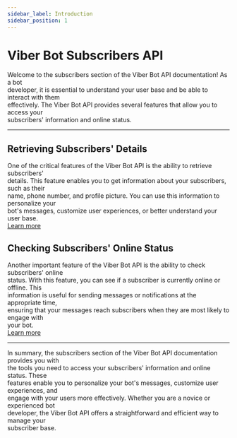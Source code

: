 ```yaml
---
sidebar_label: Introduction
sidebar_position: 1
---
```


# Viber Bot Subscribers API

Welcome to the subscribers section of the Viber Bot API documentation! As a bot<br/>
developer, it is essential to understand your user base and be able to interact with them<br/>
effectively. The Viber Bot API provides several features that allow you to access your<br/>
subscribers' information and online status.

---

## Retrieving Subscribers' Details

One of the critical features of the Viber Bot API is the ability to retrieve subscribers'<br/>
details. This feature enables you to get information about your subscribers, such as their<br/>
name, phone number, and profile picture. You can use this information to personalize your<br/>
bot's messages, customize user experiences, or better understand your user base.<br/>
[Learn more](subscriber-details.md)

## Checking Subscribers' Online Status

Another important feature of the Viber Bot API is the ability to check subscribers' online<br/>
status. With this feature, you can see if a subscriber is currently online or offline. This<br/>
information is useful for sending messages or notifications at the appropriate time,<br/>
ensuring that your messages reach subscribers when they are most likely to engage with<br/>
your bot.<br/>
[Learn more](subscribers-status.md)

---

In summary, the subscribers section of the Viber Bot API documentation provides you with<br/>
the tools you need to access your subscribers' information and online status. These<br/>
features enable you to personalize your bot's messages, customize user experiences, and<br/>
engage with your users more effectively. Whether you are a novice or experienced bot<br/>
developer, the Viber Bot API offers a straightforward and efficient way to manage your<br/>
subscriber base.
